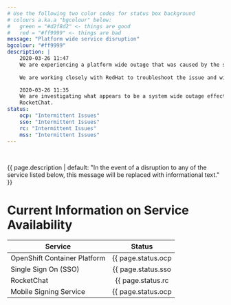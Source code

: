 ```yaml
---
# Use the following two color codes for status box background
# colours a.ka.a "bgcolour" below: 
#   green = "#d2f8d2" <- things are good
#   red = "#ff9999" <- things are bad
message: "Platform wide service disruption"
bgcolour: "#ff9999"
description: |
    2020-03-26 11:47
    We are experiencing a platform wide outage that was caused by the same router pod issue that we had a few days ago. The outage is impacting the availability of all platform applications as well as shared services such as KeyCloak, SSO, and RocketChat.
    
    We are working closely with RedHat to troubleshoot the issue and will be posting more information as it becomes available.

    2020-03-26 11:35
    We are investigating what appears to be a system wide outage effecting a wide range of services including OCP, SSO and
    RocketChat.
status:
    ocp: "Intermittent Issues"
    sso: "Intermittent Issues"
    rc: "Intermittent Issues"
    mss: "Intermittent Issues"
---
```


<br />

{{ page.description | default: "In the event of a disruption to any of
the service listed below, this message will be replaced with
informational text." }} 

# Current Information on Service Availability

| Service                      | Status                                      |
| ---------------------------- |:-------------------------------------------:| 
| OpenShift Container Platform | {{ page.status.ocp | default: "Unknown" }}  |
| Single Sign On (SSO)         | {{ page.status.sso | default: "Unknown" }}  |
| RocketChat                   | {{ page.status.rc | default: "Unknown" }}   |
| Mobile Signing Service       | {{ page.status.ocp | default: "Unknown" }}  |

